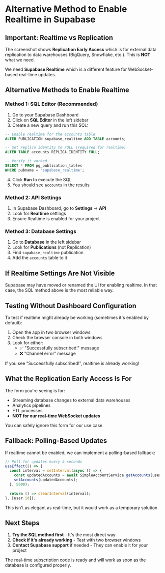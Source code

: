 # Alternative Method to Enable Realtime in Supabase

## Important: Realtime vs Replication

The screenshot shows **Replication Early Access** which is for external data replication to data warehouses (BigQuery, Snowflake, etc.). This is **NOT** what we need.

We need **Supabase Realtime** which is a different feature for WebSocket-based real-time updates.

## Alternative Methods to Enable Realtime

### Method 1: SQL Editor (Recommended)

1. Go to your Supabase Dashboard
2. Click on **SQL Editor** in the left sidebar
3. Create a new query and run this SQL:

```sql
-- Enable realtime for the accounts table
ALTER PUBLICATION supabase_realtime ADD TABLE accounts;

-- Set replica identity to FULL (required for realtime)
ALTER TABLE accounts REPLICA IDENTITY FULL;

-- Verify it worked
SELECT * FROM pg_publication_tables 
WHERE pubname = 'supabase_realtime';
```

4. Click **Run** to execute the SQL
5. You should see `accounts` in the results

### Method 2: API Settings

1. In Supabase Dashboard, go to **Settings** → **API**
2. Look for **Realtime** settings
3. Ensure Realtime is enabled for your project

### Method 3: Database Settings

1. Go to **Database** in the left sidebar
2. Look for **Publications** (not Replication)
3. Find `supabase_realtime` publication
4. Add the `accounts` table to it

## If Realtime Settings Are Not Visible

Supabase may have moved or renamed the UI for enabling realtime. In that case, the SQL method above is the most reliable way.

## Testing Without Dashboard Configuration

To test if realtime might already be working (sometimes it's enabled by default):

1. Open the app in two browser windows
2. Check the browser console in both windows
3. Look for either:
   - ✅ "Successfully subscribed!" message
   - ❌ "Channel error" message

If you see "Successfully subscribed!", realtime is already working!

## What the Replication Early Access Is For

The form you're seeing is for:
- Streaming database changes to external data warehouses
- Analytics pipelines
- ETL processes
- **NOT for our real-time WebSocket updates**

You can safely ignore this form for our use case.

## Fallback: Polling-Based Updates

If realtime cannot be enabled, we can implement a polling-based fallback:

```typescript
// Poll for updates every 5 seconds
useEffect(() => {
  const interval = setInterval(async () => {
    const updatedAccounts = await SimpleAccountService.getAccounts(user.id);
    setAccounts(updatedAccounts);
  }, 5000);
  
  return () => clearInterval(interval);
}, [user.id]);
```

This isn't as elegant as real-time, but it would work as a temporary solution.

## Next Steps

1. **Try the SQL method first** - It's the most direct way
2. **Check if it's already working** - Test with two browser windows
3. **Contact Supabase support** if needed - They can enable it for your project

The real-time subscription code is ready and will work as soon as the database is configured properly.